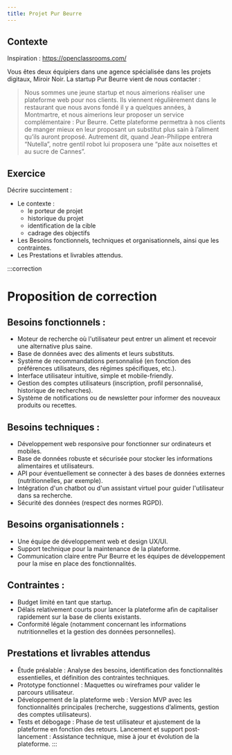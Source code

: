 ```yaml
---
title: Projet Pur Beurre
---
```


## Contexte

Inspiration : <https://openclassrooms.com/>

Vous êtes deux équipiers dans une agence spécialisée dans les projets digitaux, Miroir Noir. La startup Pur Beurre vient de nous contacter :

> Nous sommes une jeune startup et nous aimerions réaliser une plateforme web pour nos clients. Ils viennent régulièrement dans le restaurant que nous avons fondé il y a quelques années, à Montmartre, et nous aimerions leur proposer un service complémentaire : Pur Beurre. Cette plateforme permettra à nos clients de manger mieux en leur proposant un substitut plus sain à l’aliment qu’ils auront proposé. Autrement dit, quand Jean-Philippe entrera “Nutella”, notre gentil robot lui proposera une “pâte aux noisettes et au sucre de Cannes”.  

## Exercice

Décrire succintement :

- Le contexte :
  - le porteur de projet
  - historique du projet
  - identification de la cible
  - cadrage des objectifs
- Les Besoins fonctionnels, techniques et organisationnels, ainsi que les contraintes.
- Les Prestations et livrables attendus.

:::correction
# Proposition de correction

## Besoins fonctionnels :

- Moteur de recherche où l'utilisateur peut entrer un aliment et recevoir une alternative plus saine.
- Base de données avec des aliments et leurs substituts.
- Système de recommandations personnalisé (en fonction des préférences utilisateurs, des régimes spécifiques, etc.).
- Interface utilisateur intuitive, simple et mobile-friendly.
- Gestion des comptes utilisateurs (inscription, profil personnalisé, historique de recherches).
- Système de notifications ou de newsletter pour informer des nouveaux produits ou recettes.

## Besoins techniques :

- Développement web responsive pour fonctionner sur ordinateurs et mobiles.
- Base de données robuste et sécurisée pour stocker les informations alimentaires et utilisateurs.
- API pour éventuellement se connecter à des bases de données externes (nutritionnelles, par exemple).
- Intégration d'un chatbot ou d'un assistant virtuel pour guider l'utilisateur dans sa recherche.
- Sécurité des données (respect des normes RGPD).

## Besoins organisationnels :

- Une équipe de développement web et design UX/UI.
- Support technique pour la maintenance de la plateforme.
- Communication claire entre Pur Beurre et les équipes de développement pour la mise en place des fonctionnalités.

## Contraintes :

- Budget limité en tant que startup.
- Délais relativement courts pour lancer la plateforme afin de capitaliser rapidement sur la base de clients existants.
- Conformité légale (notamment concernant les informations nutritionnelles et la gestion des données personnelles).

## Prestations et livrables attendus

- Étude préalable : Analyse des besoins, identification des fonctionnalités essentielles, et définition des contraintes techniques.
- Prototype fonctionnel : Maquettes ou wireframes pour valider le parcours utilisateur.
- Développement de la plateforme web : Version MVP avec les fonctionnalités principales (recherche, suggestions d’aliments, gestion des comptes utilisateurs).
- Tests et débogage : Phase de test utilisateur et ajustement de la plateforme en fonction des retours.
Lancement et support post-lancement : Assistance technique, mise à jour et évolution de la plateforme.
:::

